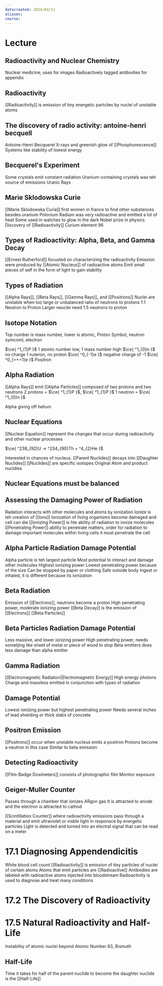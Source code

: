 ```yaml
---
datecreated: 2024/04/11
aliases: 
course:
---
```

# Lecture
## Radioactivity and Nuclear Chemistry

Nuclear medicine, uses for images 
Radioactively tagged antibodies for appendix 

## Radioactivity

[[Radioactivity]] is emission of tiny energetic partciles by nuclei of unstable atoms

## The discovery of radio activity: antoine-henri becquell

Antoine-Henri Becquerel
X-rays and greenish glow of [[Phosphorescence]]
Systems like stability of lowest energy

## Becquerel's Experiment 

Some crystals emit constant radiation
Uranium-containing crystals was teh source of emissions
Uranic Rays

## Marie Sklodowska Curie

[[Marie Sklodowska Curie]] first women in france to find other substances besides uranium
Polonium 
Radium was very radioactive and emitted a lot of heat
Some used in watches to glow in the dark
Nobel prize in physics
Discovery of [[Radioactivity]]
Curium element 96

## Types of Radioactivity: Alpha, Beta, and Gamma Decay

[[Ernest Rutherford]] focusted on characterizing the radioactivity
Emission were produced by [[Atomic Nucleus]] of radioactive atoms
Emit small pieces of self in the form of light to gain stability

## Types of Radiation

[[Alpha Rays]], [[Beta Rays]], [[Gamma Rays]], and [[Positrons]]
Nuclei are unstable when too large or unbalanced ratio of neutrons to protons
1:1 Neutron to Proton
Larger neuclei need 1.5 neutrons to proton

## Isotope Notation

Top number is mass number, lower is atomic, 
Proton Symbol, neutron symcoml, electron

$\ce{ ^1_{1}P }$  1 atomic number low, 1 mass number high
$\ce{ ^1_{0}n }$  no charge 1 nuteron, no proton
$\ce{ ^0_{-1}e }$ negative charge of -1
$\ce{ ^0_{=+=1}e }$ Positron

## Alpha Radiation

[[Alpha Rays]] emit [[Alpha Particles]] composed of two protons and two neutrons
2 protons = $\ce{ ^1_{1}P }$, $\ce{ ^1_{1}P }$
1 neutron = $\ce{ ^1_{0}n }$

Alpha giving off helium

## Nuclear Equations

[[Nuclear Equation]] represent the changes that occur during radioactivity and other nuclear processes

$\ce{ ^238_{92}U -> ^234_{90}Th + ^4_{2}He }$

Interested in chances of nucleus. 
[[Parent Nuclides]] decays into [[Daughter Nuclides]]
[[Nuclides]] are specific isotopes
Original Atom and product nucldies

## Nuclear Equations must be balanced

## Assessing the Damaging Power of Radiation

Radation interacts with other molecules and atoms by ionization
Ionize is teh creation of [[Ions]]
Ionization of living organisms become damaged and cell can die
[[Ionizing Power]] is hte ability of radiation to ionize molecules
[[Penetrating Power]] ability to penetrate matters, order for radiation to damage important molecules within living cells it must penetrate the cell

## Alpha Particle Radiation Damage Potential

Alpha particle is teh largest particle
Most potential to interact and damage other molecules
Highest ionizing power
Lowest penetrating power because of the size
Can be stopped by paper or clothing
Safe outside body
Ingest or inhaled, it is different because its ionization 

## Beta Radiation

Emission of [[Electrons]], neutrons become a proton
High penetrating power, moderate ionizing power
[[Beta Decay]] is the emission of [[Electrons]]
[[Beta Particles]]

## Beta Particles Radiation Damage Potential

Less massive, and lower ionizing power
High penetrating power, needs sometjing like sheet of metal or piece of wood to stop
Beta emitters does less damage than alpha emitter

## Gamma Radiation

[[Electromagnetic Radiation|Electromagnetic Energy]]
High energy photons
Charge and massless
emitted in conjunction with types of radiation

## Damage Potential

Lowest ionizing power but highest penetrating power
Needs several inches of lead shielding or thick slabs of concrete 

## Positron Emission

[[Positrons]] occur when unstable nucleus emits a positron
Protons become a neutron in this case
Similar to beta emission 

## Detecting Radioactivity

[[Film-Badge Dosimeters]] consists of photographic film 
Monitor exposure

## Geiger-Muller Counter

Passes through a chamber that ionizes ARgon gas
It is attracted to anode and the electron is attracted to cathod

[[Scintillation Counter]] where radioactivity emissions pass through a material and emit ultraviolet or visble light in responsce by energetic particles
Light is detected and turned into an electral signal that can be read on a meter



# 17.1 Diagnosing Appendendicitis

White blood cell count
[[Radioactivity]] is emission of tiny particles of nuclei of certain atoms
Atoms that emit particles are [[Radioactive]]
Antibodies are labeled with radioactive atoms injected into bloodstream
Radioactivity is used to diagnose and treat many conditions

# 17.2 The Discovery of Radioactivity

# 17.5 Natural Radioactivity and Half-Life

Instability of atomic nuclei beyond Atomic Number 83, Bismuth

## Half-Life

Time it takes for half of the parent nuclide to become the daughter nuclide is the [[Half-Life]]
